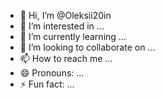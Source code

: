 - 👋 Hi, I’m @Oleksii20in
- 👀 I’m interested in ...
- 🌱 I’m currently learning ...
- 💞️ I’m looking to collaborate on ...
- 📫 How to reach me ...
- 😄 Pronouns: ...
- ⚡ Fun fact: ...

<!---
Oleksii20in/Oleksii20in is a ✨ special ✨ repository because its `README.md` (this file) appears on your GitHub profile.
You can click the Preview link to take a look at your changes.
--->
